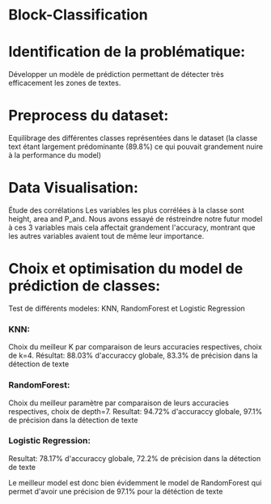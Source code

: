 # Block-Classification



# Identification de la problématique:

Développer un modèle de prédiction permettant de détecter très efficacement les zones de textes. 



# Preprocess du dataset:

Equilibrage des différentes classes représentées dans le dataset (la classe text étant largement 
prédominante (89.8%)  ce qui pouvait grandement nuire à la performance du model)



# Data Visualisation:

Étude des corrélations 
Les variables les plus corrélées à la classe sont height, area and P_and.
Nous avons essayé de réstreindre notre futur model à ces 3 variables mais cela affectait grandement l'accuracy, montrant que les autres variables avaient tout de même leur importance.



# Choix et optimisation du model de prédiction de classes:

Test de différents modeles: KNN, RandomForest et Logistic Regression 

### KNN:
Choix du meilleur K par comparaison de leurs accuracies respectives, choix de k=4. 
Résultat: 88.03% d'accuraccy globale, 83.3% de précision dans la détection de texte

### RandomForest:
Choix du meilleur paramètre par comparaison de leurs accuracies respectives, choix de depth=7. 
Resultat: 94.72% d'accuraccy globale, 97.1% de précision dans la détection de texte

### Logistic Regression:
Resultat: 78.17% d'accuraccy globale, 72.2% de précision dans la détection de texte

Le meilleur model est donc bien évidemment le model de RandomForest qui permet d'avoir une précision 
de 97.1% pour la détéction de texte 
